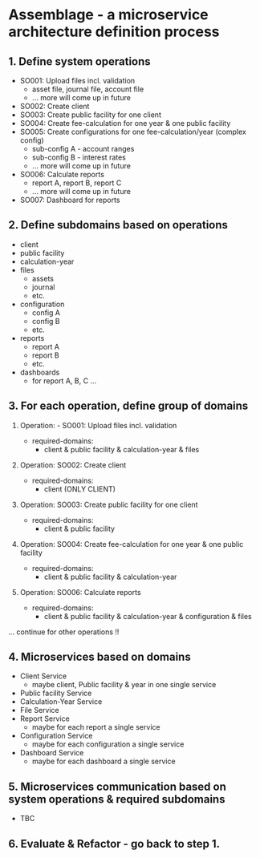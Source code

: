 # Assemblage - a microservice architecture definition process

## 1. Define system operations

- SO001: Upload files incl. validation
  - asset file, journal file, account file 
  - ... more will come up in future
- SO002: Create client
- SO003: Create public facility for one client
- SO004: Create fee-calculation for one year & one public facility
- SO005: Create configurations for one fee-calculation/year (complex config)
  - sub-config A - account ranges
  - sub-config B - interest rates
  - ... more will come up in future
- SO006: Calculate reports
  - report A, report B, report C
  - ... more will come up in future
- SO007: Dashboard for reports

## 2. Define subdomains based on operations

- client
- public facility
- calculation-year
- files
  - assets
  - journal
  - etc.
- configuration
  - config A
  - config B
  - etc.
- reports
  - report A
  - report B
  - etc.
- dashboards
  - for report A, B, C ...

## 3. For each operation, define group of domains

1. Operation: - SO001: Upload files incl. validation
   - required-domains:
     - client & public facility & calculation-year & files
     
2. Operation: SO002: Create client
   - required-domains:
      - client (ONLY CLIENT)

3. Operation: SO003: Create public facility for one client
   - required-domains:
      - client & public facility

4. Operation: SO004: Create fee-calculation for one year & one public facility
   - required-domains:
      - client & public facility & calculation-year

5. Operation: SO006: Calculate reports
   - required-domains:
      - client & public facility & calculation-year & configuration & files
     
... continue for other operations !!

## 4. Microservices based on domains 

- Client Service
  - maybe client, Public facility & year in one single service
- Public facility Service
- Calculation-Year Service
- File Service
- Report Service
  - maybe for each report a single service
- Configuration Service
  - maybe for each configuration a single service
- Dashboard Service
  - maybe for each dashboard a single service

## 5. Microservices communication based on system operations & required subdomains

- TBC 

## 6. Evaluate & Refactor - go back to step 1.